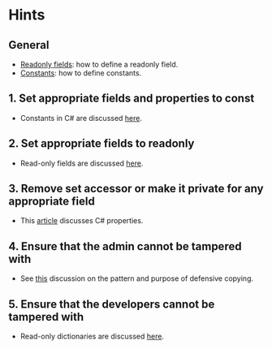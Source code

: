 # Hints

## General

- [Readonly fields][readonly-fields]: how to define a readonly field.
- [Constants][constants]: how to define constants.

## 1. Set appropriate fields and properties to const

- Constants in C# are discussed [here][constants].

## 2. Set appropriate fields to readonly

- Read-only fields are discussed [here][readonly-fields].

## 3. Remove set accessor or make it private for any appropriate field

- This [article][properties] discusses C# properties.

## 4. Ensure that the admin cannot be tampered with

- See [this][defensive-copying] discussion on the pattern and purpose of defensive copying.

## 5. Ensure that the developers cannot be tampered with

- Read-only dictionaries are discussed [here][readonly-dictionaries].

[readonly-fields]: https://docs.microsoft.com/en-us/dotnet/csharp/language-reference/keywords/readonly#readonly-field-example
[constants]: https://docs.microsoft.com/en-us/dotnet/csharp/programming-guide/classes-and-structs/constants
[properties]: https://docs.microsoft.com/en-us/dotnet/csharp/programming-guide/classes-and-structs/properties
[defensive-copying]: https://www.informit.com/articles/article.aspx?p=31551&seqNum=2
[readonly-dictionaries]: https://docs.microsoft.com/en-us/dotnet/api/system.collections.objectmodel.readonlydictionary-2